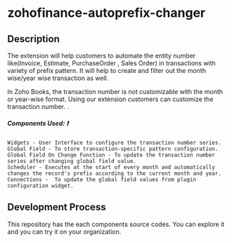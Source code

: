 # zohofinance-autoprefix-changer

## Description

<p>The extension will help customers to automate the entity number like(Invoice, Estimate, PurchaseOrder , Sales Order) in transactions with variety of prefix pattern. It will help to create and filter out the month wise/year wise transaction as well.</p>

<p>In Zoho Books, the transaction number is not customizable with the month or year-wise format. Using our extension customers can customize the transaction number. .</p>

##### Components Used: :exclamation:

    Widgets - User Interface to configure the transaction number series.
    Global Field - To store transaction-specific pattern configuration.
    Global Field On Change Function - To update the transaction number series after changing global field value.
    Scheduler - Executes at the start of every month and automatically changes the record's prefix according to the current month and year.
    Connections -  To update the global field values from plugin configuration widget. 

## Development Process    
<p>This repository has the each components source codes. You can  explore it and you can try it on your organization.</p>

